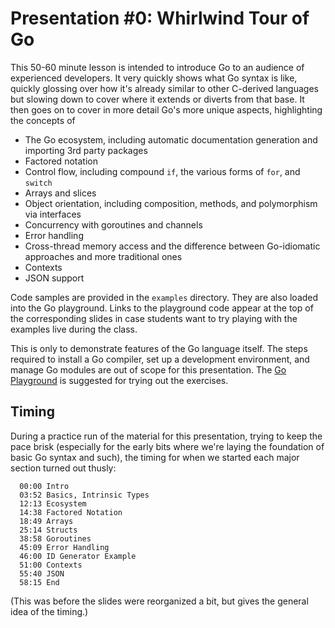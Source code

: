# Presentation #0: Whirlwind Tour of Go
This 50-60 minute lesson is intended to introduce Go to an audience of experienced developers. It very quickly shows what Go syntax is like, quickly glossing over how it's already similar to other C-derived languages but slowing down to cover where it extends or diverts from that base.
It then goes on to cover in more detail Go's more unique aspects, highlighting the concepts of
  * The Go ecosystem, including automatic documentation generation and importing 3rd party packages 
  * Factored notation
  * Control flow, including compound `if`, the various forms of `for`,  and `switch`
  * Arrays and slices
  * Object orientation, including composition, methods, and polymorphism via interfaces
  * Concurrency with goroutines and channels
  * Error handling
  * Cross-thread memory access and the difference between Go-idiomatic approaches and more traditional ones
  * Contexts
  * JSON support

Code samples are provided in the `examples` directory. They are also loaded into the Go playground. Links to the playground code appear at the top of the corresponding slides in case students want to try playing with the examples live during the class.

This is only to demonstrate features of the Go language itself. The steps required to install a Go compiler, set up a development environment, and manage Go modules are out of scope for this presentation. The [Go Playground](https://go.dev/play) is suggested for trying out the exercises.

## Timing
During a practice run of the material for this presentation, trying to keep the pace brisk (especially for the early bits where we're laying the foundation of basic Go syntax and such), the timing for when we started each major section turned out thusly:
```
  00:00 Intro
  03:52 Basics, Intrinsic Types
  12:13 Ecosystem
  14:38 Factored Notation
  18:49 Arrays
  25:14 Structs
  38:58 Goroutines
  45:09 Error Handling
  46:00 ID Generator Example
  51:00 Contexts
  55:40 JSON
  58:15 End
```

(This was before the slides were reorganized a bit, but gives the general idea of the timing.)
